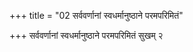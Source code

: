 +++
title = "02 सर्ववर्णानां स्वधर्मानुष्ठाने परमपरिमितं"

+++
सर्ववर्णानां स्वधर्मानुष्ठाने परमपरिमितं सुखम् २